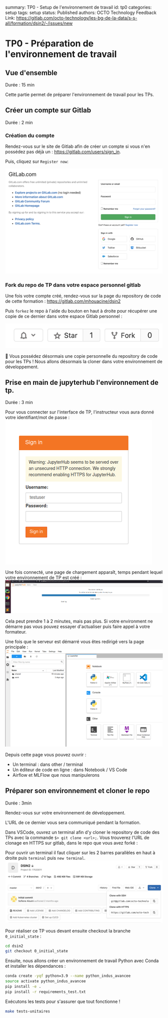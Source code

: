 summary: TP0 - Setup de l'environnement de travail
id: tp0
categories: setup
tags: setup
status: Published
authors: OCTO Technology
Feedback Link: https://gitlab.com/octo-technology/les-bg-de-la-data/s-s-all/formation/dsin2/-/issues/new

# TP0 - Préparation de l'environnement de travail

## Vue d'ensemble
Durée : 15 min

Cette partie permet de préparer l'environnement de travail pour les TPs.

## Créer un compte sur Gitlab
Durée : 2 min

### Création du compte

Rendez-vous sur le site de Gitlab afin de créer un compte si vous n'en possédez pas déjà un : <https://gitlab.com/users/sign_in>.

Puis, cliquez sur `Register now`:

![Page de connexion à gitlab.com](./docs/tp1/gitlab-sign-in-page.png)

### Fork du repo de TP dans votre espace personnel gitlab

Une fois votre compte créé, rendez-vous sur la page du repository de code de cette formation : <https://gitlab.com/mhouacine/dsin2>

Puis `forkez` le repo à l'aide du bouton en haut à droite pour récupérer une copie de ce dernier dans votre espace Gitlab personnel :

![bouton fork](docs/tp1/gitlab-fork-button.png)

🏁 Vous possédez désormais une copie personnelle du repository de code pour les TPs ! Nous allons désormais la cloner dans votre environnement de développement.

## Prise en main de jupyterhub l'environnement de tp.
Durée : 3 min

Pour vous connecter sur l'interface de TP, l'instructeur vous aura donné votre identifiant/mot de passe :
![Connection](docs/tp0/connection.png)

Une fois connecté, une page de chargement apparaît, temps pendant lequel votre environnement de TP est créé : 
![StartingServer](docs/tp0/starting_server.png)

Cela peut prendre 1 à 2 minutes, mais pas plus. Si votre environment ne démarre pas vous pouvez essayer d'actualiser puis faire appel à votre formateur.

Une fois que le serveur est démarré vous êtes redirigé vers la page principale :
![HomePage](docs/tp0/homepage.png)

Depuis cette page vous pouvez ouvrir :
- Un terminal : dans other / terminal
- Un éditeur de code en ligne : dans Notebook / VS Code
- Airflow et MLFlow que nous manipulerons



## Préparer son environnement et cloner le repo
Durée : 3min

Rendez-vous sur votre environnement de développement.

L'URL de ce dernier vous sera communiqué pendant la formation.

Dans VSCode, ouvrez un terminal afin d'y cloner le repository de code des TPs avec la commande `$> git clone <url>;`. Vous trouverez l'URL de clonage en HTTPS sur gitlab, dans le repo que vous avez forké :

Pour ouvrir un terminal il faut cliquer sur les 2 barres parallèles en haut à droite puis `terminal` puis `new terminal`. 
![bouton clonage](docs/tp1/gitlab-clone-button.png)

Pour réaliser ce TP vous devant ensuite checkout la branche `0_initial_state` :

```bash
cd dsin2
git checkout 0_initial_state
```

Ensuite, nous allons créer un environnement de travail Python avec Conda et installer les dépendances :

```bash
conda create -yqf python=3.9 --name python_indus_avancee
source activate python_indus_avancee
pip install -e .
pip install -r requirements_test.txt
```

Exécutons les tests pour s'assurer que tout fonctionne !

```bash
make tests-unitaires
```


